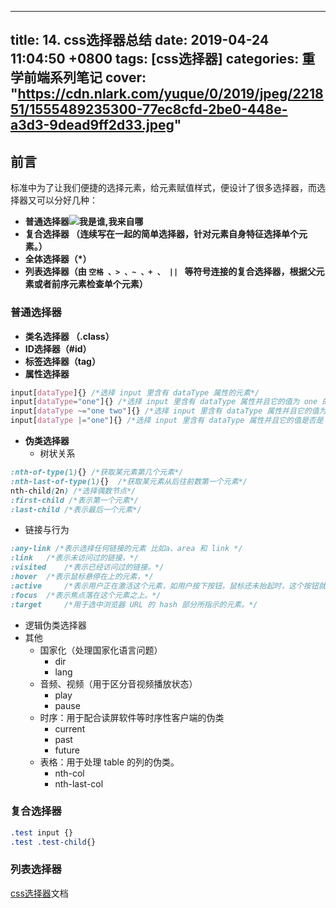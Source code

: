 
---
title: 14. css选择器总结
date: 2019-04-24 11:04:50 +0800
tags: [css选择器]
categories: 重学前端系列笔记
cover: "https://cdn.nlark.com/yuque/0/2019/jpeg/221851/1555489235300-77ec8cfd-2be0-448e-a3d3-9dead9ff2d33.jpeg"
---
<a name="q1A2V"></a>
## 前言
标准中为了让我们便捷的选择元素，给元素赋值样式，便设计了很多选择器，而选择器又可以分好几种：

- **普通选择器![我是谁,我来自哪](https://cdn.nlark.com/yuque/0/2019/png/221851/1556261209711-aa44158e-3599-4981-88bc-ed0b0fda61de.png#align=left&display=inline&height=577&name=%E6%88%91%E6%98%AF%E8%B0%81%2C%E6%88%91%E6%9D%A5%E8%87%AA%E5%93%AA&originHeight=591&originWidth=764&size=0&status=done&width=746)**
- **复合选择器 （**连续写在一起的简单选择器，针对元素自身特征选择单个元素。**）**
- **全体选择器（*）**
- **列表选择器（**由 `空格 、> 、~ 、+ 、 || ` 等符号连接的复合选择器，根据父元素或者前序元素检查单个元素**）**


<a name="b2JjV"></a>
### 普通选择器

- **类名选择器 （.class）**
- **ID选择器（#id）**
- **标签选择器（tag）**
- **属性选择器**
```css
input[dataType]{} /*选择 input 里含有 dataType 属性的元素*/
input[dataType="one"]{} /*选择 input 里含有 dataType 属性并且它的值为 one 的元素*/
input[dataType ~="one two"]{} /*选择 input 里含有 dataType 属性并且它的值为 one或者two或者一个序列 (该序列内的值用空格分隔) 的元素*/
input[dataType |="one"]{} /*选择 input 里含有 dataType 属性并且它的值是否是 one 开头的元素*/
```


- **伪类选择器**
  - 树状关系
```css
:nth-of-type(1){} /*获取某元素第几个元素*/
:nth-last-of-type(1){}  /*获取某元素从后往前数第一个元素*/
nth-child(2n) /*选择偶数节点*/
:first-child /*表示第一个元素*/
:last-child /*表示最后一个元素*/
```


  - 链接与行为
```css
:any-link /*表示选择任何链接的元素 比如a、area 和 link */
:link 	/*表示未访问过的链接，*/
:visited 	/*表示已经访问过的链接。*/
:hover 	/*表示鼠标悬停在上的元素，*/
:active 	/*表示用户正在激活这个元素，如用户按下按钮，鼠标还未抬起时，这个按钮就处于激活状态*/
:focus 	/*表示焦点落在这个元素之上。*/
:target 	/*用于选中浏览器 URL 的 hash 部分所指示的元素。*/
```


  - 逻辑伪类选择器
  - 其他
    - 国家化（处理国家化语言问题）
      - dir
      - lang
    - 音频、视频（用于区分音视频播放状态）
      - play
      - pause
    - 时序：用于配合读屏软件等时序性客户端的伪类
      - current
      - past
      - future
    - 表格：用于处理 table 的列的伪类。
      - nth-col
      - nth-last-col
<a name="uM5uz"></a>
### 复合选择器
```css
.test input {}
.test .test-child{}
```
<a name="vAuOH"></a>
### 列表选择器

[css选择器](http://www.w3school.com.cn/cssref/css_selectors.asp)文档



